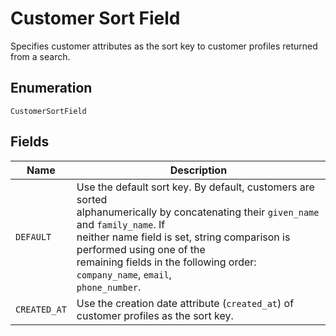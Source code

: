
# Customer Sort Field

Specifies customer attributes as the sort key to customer profiles returned from a search.

## Enumeration

`CustomerSortField`

## Fields

| Name | Description |
|  --- | --- |
| `DEFAULT` | Use the default sort key. By default, customers are sorted<br/>alphanumerically by concatenating their `given_name` and `family_name`. If<br/>neither name field is set, string comparison is performed using one of the<br/>remaining fields in the following order: `company_name`, `email`,<br/>`phone_number`. |
| `CREATED_AT` | Use the creation date attribute (`created_at`) of customer profiles as the sort key. |

